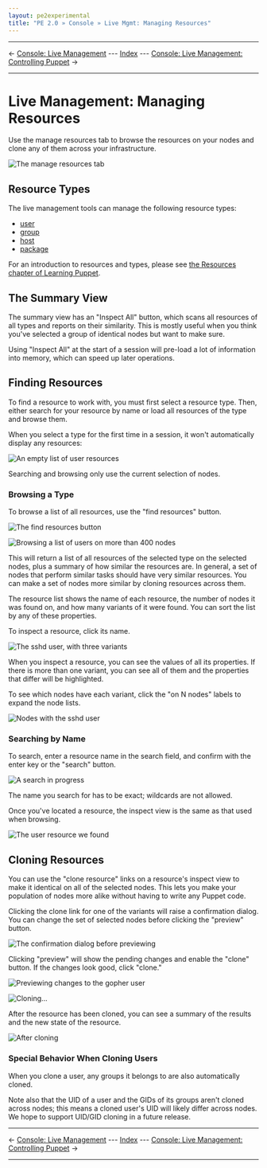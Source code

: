 ```yaml
---
layout: pe2experimental
title: "PE 2.0 » Console » Live Mgmt: Managing Resources"
---
```


* * *

&larr; [Console: Live Management](./console_live.html) --- [Index](./) --- [Console: Live Management: Controlling Puppet](./console_live_puppet.html) &rarr;

* * *

Live Management: Managing Resources
=====

Use the manage resources tab to browse the resources on your nodes and clone any of them across your infrastructure.

![The manage resources tab][live_resources_main]

Resource Types
-----

The live management tools can manage the following resource types:

- [user](/references/2.7.6/type.html#user)
- [group](/references/2.7.6/type.html#group)
- [host](/references/2.7.6/type.html#host)
- [package](/references/2.7.6/type.html#package)

For an introduction to resources and types, please see [the Resources chapter of Learning Puppet](/learning/ral.html).

The Summary View
-----

The summary view has an "Inspect All" button, which scans all resources of all types and reports on their similarity. This is mostly useful when you think you've selected a group of identical nodes but want to make sure.

Using "Inspect All" at the start of a session will pre-load a lot of information into memory, which can speed up later operations.

Finding Resources
-----

To find a resource to work with, you must first select a resource type. Then, either search for your resource by name or load all resources of the type and browse them. 

When you select a type for the first time in a session, it won't automatically display any resources:

![An empty list of user resources][live_resources_none]

Searching and browsing only use the current selection of nodes. 

### Browsing a Type

To browse a list of all resources, use the "find resources" button.

![The find resources button][live_resources_findbutton]

![Browsing a list of users on more than 400 nodes][live_resources_browse_users]

This will return a list of all resources of the selected type on the selected nodes, plus a summary of how similar the resources are. In general, a set of nodes that perform similar tasks should have very similar resources. You can make a set of nodes more similar by cloning resources across them.

The resource list shows the name of each resource, the number of nodes it was found on, and how many variants of it were found. You can sort the list by any of these properties.

To inspect a resource, click its name. 

![The sshd user, with three variants][live_resources_sshd]

When you inspect a resource, you can see the values of all its properties. If there is more than one variant, you can see all of them and the properties that differ will be highlighted.

To see which nodes have each variant, click the "on N nodes" labels to expand the node lists.

![Nodes with the sshd user][live_resources_sshd_withnodes]

### Searching by Name

To search, enter a resource name in the search field, and confirm with the enter key or the "search" button. 

![A search in progress][live_resources_searching]

The name you search for has to be exact; wildcards are not allowed.

Once you've located a resource, the inspect view is the same as that used when browsing.

![The user resource we found][live_resources_found]


Cloning Resources
-----

You can use the "clone resource" links on a resource's inspect view to make it identical on all of the selected nodes. This lets you make your population of nodes more alike without having to write any Puppet code. 

Clicking the clone link for one of the variants will raise a confirmation dialog. You can change the set of selected nodes before clicking the "preview" button.

![The confirmation dialog before previewing][live_resources_clone_before]

Clicking "preview" will show the pending changes and enable the "clone" button. If the changes look good, click "clone." 

![Previewing changes to the gopher user][live_resources_clone_previewing]

![Cloning...][live_resources_cloning]

After the resource has been cloned, you can see a summary of the results and the new state of the resource. 

![After cloning][live_resources_cloning_after]


### Special Behavior When Cloning Users

When you clone a user, any groups it belongs to are also automatically cloned. 

Note also that the UID of a user and the GIDs of its groups aren't cloned across nodes; this means a cloned user's UID will likely differ across nodes. We hope to support UID/GID cloning in a future release.

[live_resources_browse_users]: ./images/console/live_resources_browse_users.png
[live_resources_clone_before]: ./images/console/live_resources_clone_before.png
[live_resources_clone_previewing]: ./images/console/live_resources_clone_previewing.png
[live_resources_cloning_after]: ./images/console/live_resources_cloning_after.png
[live_resources_cloning]: ./images/console/live_resources_cloning.png
[live_resources_findbutton]: ./images/console/live_resources_findbutton.png
[live_resources_found]: ./images/console/live_resources_found.png
[live_resources_main]: ./images/console/live_resources_main.png
[live_resources_none]: ./images/console/live_resources_none.png
[live_resources_searching]: ./images/console/live_resources_searching.png
[live_resources_sshd_withnodes]: ./images/console/live_resources_sshd_withnodes.png
[live_resources_sshd]: ./images/console/live_resources_sshd.png

* * *

&larr; [Console: Live Management](./console_live.html) --- [Index](./) --- [Console: Live Management: Controlling Puppet](./console_live_puppet.html) &rarr;

* * *

